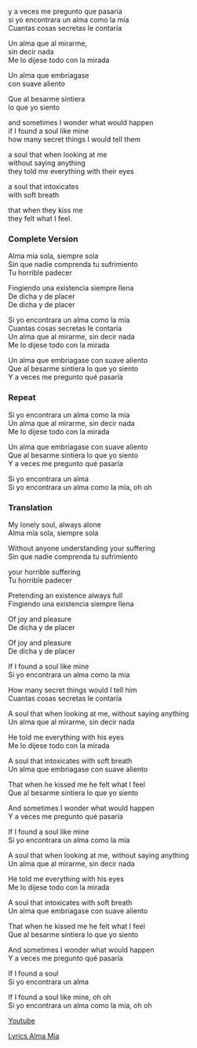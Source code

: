 
y a veces me pregunto que pasaria  
si yo encontrara un alma como la mía  
Cuantas cosas secretas le contaría  

Un alma que al mirarme,  
sin decir nada  
Me lo dijese todo con la mirada

Un alma que embriagase  
con suave aliento  

Que al besarme sintiera  
lo que yo siento  

and sometimes I wonder what would happen  
if I found a soul like mine  
how many secret things I would tell them

a soul that when looking at me  
without saying anything  
they told me everything with their eyes

a soul that intoxicates      
with soft breath

that when they kiss me   
they felt what I feel.


### Complete Version

Alma mía sola, siempre sola  
Sin que nadie comprenda tu sufrimiento  
Tu horrible padecer

Fingiendo una existencia siempre llena  
De dicha y de placer  
De dicha y de placer

Si yo encontrara un alma como la mía  
Cuantas cosas secretas le contaría  
Un alma que al mirarme, sin decir nada  
Me lo dijese todo con la mirada

Un alma que embriagase con suave aliento  
Que al besarme sintiera lo que yo siento  
Y a veces me pregunto qué pasaría  

### Repeat

Si yo encontrara un alma como la mía  
Un alma que al mirarme, sin decir nada  
Me lo dijese todo con la mirada

Un alma que embriagase con suave aliento  
Que al besarme sintiera lo que yo siento  
Y a veces me pregunto qué pasaría

Si yo encontrara un alma  
Si yo encontrara un alma como la mía, oh oh

### Translation

My lonely soul, always alone  
Alma mía sola, siempre sola

Without anyone understanding your suffering  
Sin que nadie comprenda tu sufrimiento

your horrible suffering  
Tu horrible padecer  

Pretending an existence always full  
Fingiendo una existencia siempre llena

Of joy and pleasure  
De dicha y de placer

Of joy and pleasure  
De dicha y de placer

If I found a soul like mine  
Si yo encontrara un alma como la mía

How many secret things would I tell him  
Cuantas cosas secretas le contaría

A soul that when looking at me, without saying anything  
Un alma que al mirarme, sin decir nada

He told me everything with his eyes  
Me lo dijese todo con la mirada

A soul that intoxicates with soft breath  
Un alma que embriagase con suave aliento

That when he kissed me he felt what I feel  
Que al besarme sintiera lo que yo siento

And sometimes I wonder what would happen  
Y a veces me pregunto qué pasaría

If I found a soul like mine  
Si yo encontrara un alma como la mía

A soul that when looking at me, without saying anything  
Un alma que al mirarme, sin decir nada

He told me everything with his eyes  
Me lo dijese todo con la mirada

A soul that intoxicates with soft breath  
Un alma que embriagase con suave aliento

That when he kissed me he felt what I feel  
Que al besarme sintiera lo que yo siento

And sometimes I wonder what would happen  
Y a veces me pregunto qué pasaría

If I found a soul  
Si yo encontrara un alma

If I found a soul like mine, oh oh  
Si yo encontrara un alma como la mía, oh oh

[Youtube](https://www.youtube.com/watch?v=zZGF3vRDyIE)

[Lyrics Alma Mia](https://www.google.com/search?q=natalia+lafourcade+alma+mia+lyrics&oq=lyrics+natalia+lafourcade+alma+&aqs=chrome.1.69i57j0i22i30l2.11622j0j7&sourceid=chrome&ie=UTF-8)
